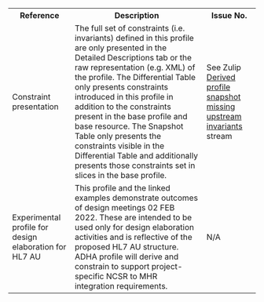 <table class="list" width="100%">
<tbody>
  <tr>
    <th>Reference</th>
    <th>Description</th>
    <th>Issue No.</th>
  </tr>
  <tr>
        <td>Constraint presentation</td>
        <td>The full set of constraints (i.e. invariants) defined in this profile are only presented in the Detailed Descriptions tab or the raw representation (e.g. XML) of the profile. The Differential Table only presents constraints introduced in this profile in addition to the constraints present in the base profile and base resource. The Snapshot Table only presents the constraints visible in the Differential Table and additionally presents those constraints set in slices in the base profile.</td>
        <td>See Zulip <a href="https://chat.fhir.org/#narrow/stream/179252-IG-creation/topic/Derived.20profile.20snapshot.20missing.20upstream.20invariants">Derived profile snapshot missing upstream invariants</a> stream</td>
  </tr>
  <tr>
        <td>Experimental profile for design elaboration for HL7 AU</td>
        <td>This profile and the linked examples demonstrate outcomes of design meetings 02 FEB 2022. These are intended to be used only for design elaboration activities and is reflective of the proposed HL7 AU structure. ADHA profile will derive and constrain to support project-specific NCSR to MHR integration requirements.</td>
        <td>N/A</td>
  </tr>
 </tbody>
</table>

